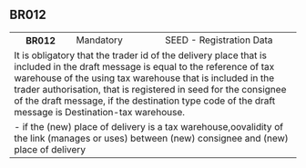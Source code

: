 ## BR012
<table>
 <tr>
  <th>
   BR012
  </th>
  <td>
   Mandatory
  </td>
  <td>
   SEED - Registration Data
  </td>
 </tr>
 <tr>
  <td colspan="3">
   It is obligatory that the trader id of the delivery place that is included in the draft message is equal to the reference of tax warehouse of the using tax warehouse that is included in the trader authorisation, that is registered in seed for the consignee of the draft message, if the destination type code of the draft message is Destination-tax warehouse.
  </td>
 </tr>
 <tr>
  <td colspan="3">
   - if the (new) place of delivery is a tax warehouse,oovalidity of the link (manages or uses) between (new) consignee and (new) place of delivery
  </td>
 </tr>
</table>
